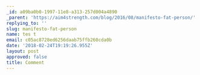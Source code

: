 ```yaml
---
_id: a09ba0b0-1997-11e8-a313-257d004a4890
_parent: 'https://aim4strength.com/blog/2016/08/manifesto-fat-person/'
replying_to: ''
slug: manifesto-fat-person
name: tes t
email: c05ac8728ed6256daab75ffb260cda0b
date: '2018-02-24T19:19:26.955Z'
layout: post
approved: false
title: Comment
---
```

 
